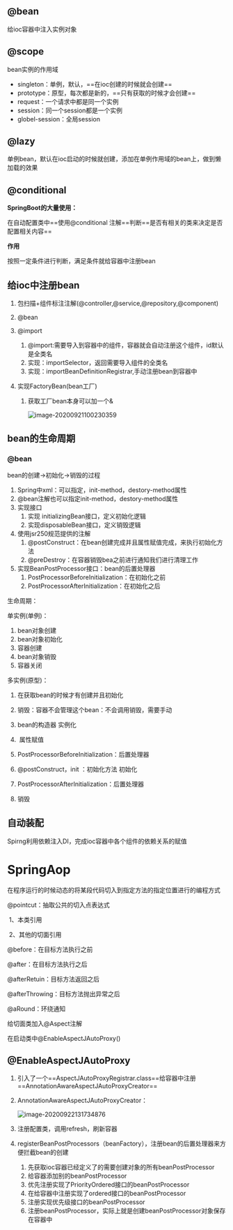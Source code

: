 ## @bean

给ioc容器中注入实例对象



## @scope

bean实例的作用域

-   singleton：单例，默认，==在ioc创建的时候就会创建==
-   prototype：原型，每次都是新的，==只有获取的时候才会创建==
-   request：一个请求中都是同一个实例
-   session：同一个session都是一个实例
-   globel-session：全局session





## @lazy

单例bean，默认在ioc启动的时候就创建，添加在单例作用域的bean上，做到懒加载的效果







## @conditional 

**SpringBoot的大量使用：**

在自动配置类中==使用@conditional 注解==判断==是否有相关的类来决定是否配置相关内容==

**作用**

按照一定条件进行判断，满足条件就给容器中注册bean





## 给ioc中注册bean

1.  包扫描+组件标注注解(@controller,@service,@repository,@component)

2.  @bean

3.  @import

    1.  @import:需要导入到容器中的组件，容器就会自动注册这个组件，id默认是全类名
    2.  实现：importSelector，返回需要导入组件的全类名
    3.  实现：importBeanDefinitionRegistrar,手动注册bean到容器中

4.  实现FactoryBean(bean工厂)

    1.  获取工厂bean本身可以加一个&

        ![image-20200921100230359](https://gitee.com/likeloveC/picture_bed/raw/master/img/8.26/20200921100237.png)







## bean的生命周期

### @bean

bean的创建->初始化->销毁的过程

1.  Spring中xml：可以指定，init-method，destory-method属性
2.  @bean注解也可以指定init-method，destory-method属性
3.  实现接口
    1.  实现 initializingBean接口，定义初始化逻辑
    2.  实现disposableBean接口，定义销毁逻辑
4.  使用jsr250规范提供的注解
    1.  @postConstruct：在bean创建完成并且属性赋值完成，来执行初始化方法
    2.  @preDestroy：在容器销毁bea之前进行通知我们进行清理工作
5.  实现BeanPostProcessor接口：bean的后置处理器
    1.  PostProcessorBeforeInitialization：在初始化之前
    2.  PostProcessorAfterInitialization：在初始化之后

生命周期：

单实例(单例)：

1.  bean对象创建
2.  bean对象初始化
3.  容器创建
4.  bean对象销毁
5.  容器关闭

多实例(原型)：

1.  在获取bean的时候才有创建并且初始化
2.  销毁：容器不会管理这个bean：不会调用销毁，需要手动





1.  bean的构造器																		实例化
2.  ​                                                                                                属性赋值
3.  PostProcessorBeforeInitialization：后置处理器              
4.  @postConstruct，init ：初始化方法                                 初始化
5.  PostProcessorAfterInitialization：后置处理器
6.  销毁



## 自动装配

Spirng利用依赖注入DI，完成ioc容器中各个组件的依赖关系的赋值







# SpringAop

在程序运行的时候动态的将某段代码切入到指定方法的指定位置进行的编程方式

@pointcut：抽取公共的切入点表达式

​	1、本类引用

​	2、其他的切面引用

@before：在目标方法执行之前

@after：在目标方法执行之后

@afterRetuin：目标方法返回之后

@afterThrowing：目标方法抛出异常之后

@aRound：环绕通知



给切面类加入@Aspect注解

在启动类中@EnableAspectJAutoProxy()

## @EnableAspectJAutoProxy

1.  引入了一个==AspectJAutoProxyRegistrar.class==给容器中注册==AnnotationAwareAspectJAutoProxyCreator==

2.  AnnotationAwareAspectJAutoProxyCreator：

    ![image-20200922131734876](https://gitee.com/likeloveC/picture_bed/raw/master/img/8.26/20200922131742.png)

3.  注册配置类，调用refresh，刷新容器
4.  registerBeanPostProcessors（beanFactory），注册bean的后置处理器来方便拦截bean的创建
    1.  先获取ioc容器已经定义了的需要创建对象的所有beanPostProcessor
    2.  给容器添加别的beanPostProcessor
    3.  优先注册实现了PriorityOrdered接口的beanPostProcessor
    4.  在给容器中注册实现了ordered接口的beanPostProcessor
    5.  注册实现优先级接口的beanPostProcessor
    6.  注册beanPostProcessor，实际上就是创建beanPostProcessor对象保存在容器中